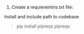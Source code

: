 1. Create a requieremtns.txt file:

Install and include path to codebase

> pip install pipreqs
> pipreqs <directory path>
